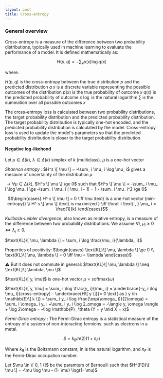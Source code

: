 ```yaml
---
layout: post
title: Cross-entropy
---
```


### General overview

Cross-entropy is a measure of the difference between two probability distributions, typically used in machine learning to evaluate the performance of a model. It is defined mathematically as:

$$H(p, q) = -\sum_{x} p(x) \log q(x)$$

where:

$H(p, q)$ is the cross-entropy between the true distribution $p$ and the predicted distribution $q$
$x$ is a discrete variable representing the possible outcomes of the distribution
$p(x)$ is the true probability of outcome $x$
$q(x)$ is the predicted probability of outcome $x$
$\log$ is the natural logarithm
$\sum$ is the summation over all possible outcomes $x$

The cross-entropy loss is calculated between two probability distributions, the target probability distribution and the predicted probability distribution. The target probability distribution is typically one-hot encoded, and the predicted probability distribution is calculated by the model. Cross-entropy loss is used to update the model's parameters so that the predicted probability distribution is closer to the target probability distribution.

#### Negative log-likehood

Let $\mu \in \Delta(k)$, $\lambda \in \Delta(k)$ simplex of $k$ (multiclass). $\mu$ is a one-hot vector

*Shannon entropy* : $H^s \[ \mu \] = -\sum_ i \mu_ i \log \mu_ i$ gives a mesaure of uncertainty of the distribution $\mu$

$\to \forall \mu \in \Delta(k)$, $H^s \[ \mu \] \ge 0$ such that $H^s \[ \mu \] = -\sum_ i \mu_ i \log \mu_ i \ge -\sum_ i \mu_ i ( \mu_ i - 1) = 1 - \sum_ i \mu_ i^2 \ge 0$

$$\begin{cases}
H^ s \[ \mu \] = 0 \iff \mu \text{ is a one-hot vector (min-entropy)} \\
H^ s \[ \mu \] \text{ is maximized } \iff \forall i \text{ , } \mu_ i = \frac{1}{k}
\end{cases}$$ 

*Kullback-Leibler divergence*, also known as relative entropy, is a measure of the difference between two probability distributions. We assume $\forall i$, $\mu_ i \ge 0 \iff \lambda_ i \ge 0$.

$\text{KL}\[ \mu, \lambda \] = \sum_ i \log \frac{\mu_ i}{\lambda_ i}$

Properties of positivity: $\begin{cases}
\text{KL}\[ \mu, \lambda \] \ge 0 \\
\text{KL}\[ \mu, \lambda \] = 0 \iff \mu = \lambda
\end{cases}$

⚠️ But it does not commute in general: $\text{KL}\[ \mu, \lambda \] \neq \text{KL}\[ \lambda, \mu \]$

$\text{KL}\[ y, \mu]$ is one-hot vector $\mu = \text{softmax}(\omega)$

$\text{KL}\[ y, \mu] = \sum_ i \log \frac{y_ i}{\mu_ i} = \underbrace{-y_ i \log \mu_ i}{cross-entropy} - \underbrace{H\[ y \]}{= 0 \text{ as } y \in \mathbb{E}\[ k \]} = \sum_ i y_ i \log \frac{\exp(\omega_ i)}{2\omega} = \sum_ i \omega_ i y_ i +\sum_ i y_ i \log 2_omega = -\langle y, \omega \rangle + \log 2\omega = -\log \mathbb{P}_ \theta (Y = y \mid X = x)$

*Fermi-Dirac entropy* : The Fermi-Dirac entropy is a statistical measure of the entropy of a system of non-interacting fermions, such as electrons in a metal.

$$S = k_ {B}ln(2)(1 + n_ {F})$$

Where $k_ {B}$ is the Boltzmann constant, ln is the natural logarithm, and $n_ {F}$ is the Fermi-Dirac occupation number.

Let $\mu \in \[ 0, 1 \]$ be the paramters of Bernoulli such that $H^{FD}\[ \mu \] = -\mu \log \mu - (1- \mu) \log(1- \mu)$
